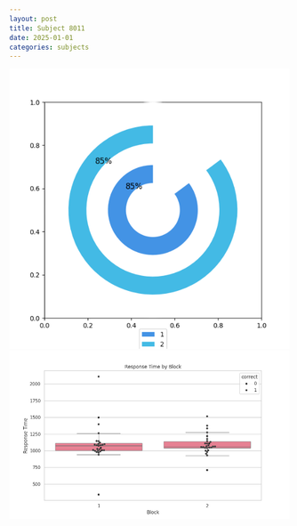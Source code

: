 ```yaml
---
layout: post
title: Subject 8011
date: 2025-01-01
categories: subjects
---
```


![](data/8011/run-21/8011__acc_test.png)
![](data/8011/run-21/8011_rt.png)
